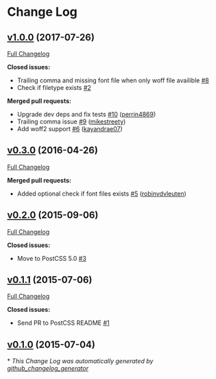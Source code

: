 # Change Log

## [v1.0.0](https://github.com/seaneking/postcss-fontpath/tree/v1.0.0) (2017-07-26)
[Full Changelog](https://github.com/seaneking/postcss-fontpath/compare/v0.3.0...v1.0.0)

**Closed issues:**

- Trailing comma and missing font file when only woff file availible [\#8](https://github.com/seaneking/postcss-fontpath/issues/8)
- Check if filetype exists [\#2](https://github.com/seaneking/postcss-fontpath/issues/2)

**Merged pull requests:**

- Upgrade dev deps and fix tests [\#10](https://github.com/seaneking/postcss-fontpath/pull/10) ([perrin4869](https://github.com/perrin4869))
- Trailing comma issue [\#9](https://github.com/seaneking/postcss-fontpath/pull/9) ([mikestreety](https://github.com/mikestreety))
- Add woff2 support [\#6](https://github.com/seaneking/postcss-fontpath/pull/6) ([kayandrae07](https://github.com/kayandrae07))

## [v0.3.0](https://github.com/seaneking/postcss-fontpath/tree/v0.3.0) (2016-04-26)
[Full Changelog](https://github.com/seaneking/postcss-fontpath/compare/v0.2.0...v0.3.0)

**Merged pull requests:**

- Added optional check if font files exists [\#5](https://github.com/seaneking/postcss-fontpath/pull/5) ([robinvdvleuten](https://github.com/robinvdvleuten))

## [v0.2.0](https://github.com/seaneking/postcss-fontpath/tree/v0.2.0) (2015-09-06)
[Full Changelog](https://github.com/seaneking/postcss-fontpath/compare/v0.1.1...v0.2.0)

**Closed issues:**

- Move to PostCSS 5.0 [\#3](https://github.com/seaneking/postcss-fontpath/issues/3)

## [v0.1.1](https://github.com/seaneking/postcss-fontpath/tree/v0.1.1) (2015-07-06)
[Full Changelog](https://github.com/seaneking/postcss-fontpath/compare/v0.1.0...v0.1.1)

**Closed issues:**

- Send PR to PostCSS README [\#1](https://github.com/seaneking/postcss-fontpath/issues/1)

## [v0.1.0](https://github.com/seaneking/postcss-fontpath/tree/v0.1.0) (2015-07-04)


\* *This Change Log was automatically generated by [github_changelog_generator](https://github.com/skywinder/Github-Changelog-Generator)*